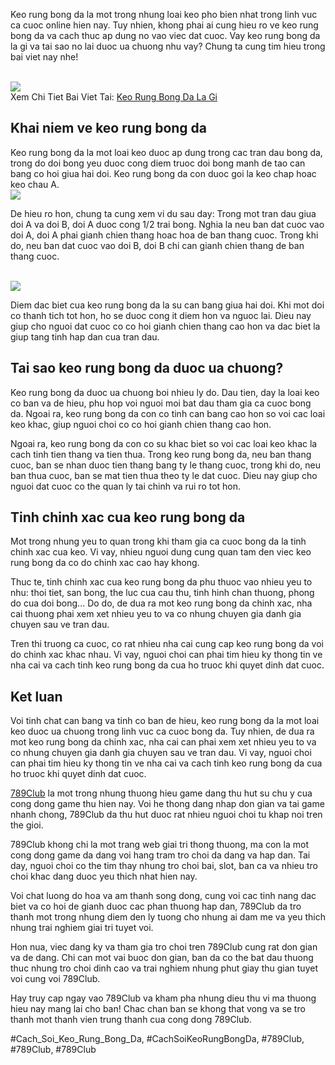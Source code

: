 <p>Keo rung bong da la mot trong nhung loai keo pho bien nhat trong linh vuc ca cuoc online hien nay. Tuy nhien, khong phai ai cung hieu ro ve keo rung bong da va cach thuc ap dung no vao viec dat cuoc. Vay keo rung bong da la gi va tai sao no lai duoc ua chuong nhu vay? Chung ta cung tim hieu trong bai viet nay nhe!</p><br><img src="https://789clubwin.org/wp-content/uploads/2025/04/Keo-Rung-Bong-Da-La-Gi-Tim-Hieu-Cach-Danh-Keo-Rung-Hieu-Qua.png"></br>
Xem Chi Tiet Bai Viet Tai: <a href="https://789clubwin.org/keo-rung-bong-da-la-gi/">Keo Rung Bong Da La Gi</a><h2>Khai niem ve keo rung bong da</h2><p>Keo rung bong da la mot loai keo duoc ap dung trong cac tran dau bong da, trong do doi bong yeu duoc cong diem truoc doi bong manh de tao can bang co hoi giua hai doi. Keo rung bong da con duoc goi la keo chap hoac keo chau A.<br><img src="https://789clubwin.org/wp-content/uploads/2025/04/Cac-loai-keo-rung-pho-bien-trong-bong-da.png"></br><p>De hieu ro hon, chung ta cung xem vi du sau day: Trong mot tran dau giua doi A va doi B, doi A duoc cong 1/2 trai bong. Nghia la neu ban dat cuoc vao doi A, doi A phai gianh chien thang hoac hoa de ban thang cuoc. Trong khi do, neu ban dat cuoc vao doi B, doi B chi can gianh chien thang de ban thang cuoc.</p><br><img src="https://789clubwin.org/wp-content/uploads/2025/04/Cac-loai-keo-rung-pho-bien-trong-bong-da.png"></br><p>Diem dac biet cua keo rung bong da la su can bang giua hai doi. Khi mot doi co thanh tich tot hon, ho se duoc cong it diem hon va nguoc lai. Dieu nay giup cho nguoi dat cuoc co co hoi gianh chien thang cao hon va dac biet la giup tang tinh hap dan cua tran dau.<h2>Tai sao keo rung bong da duoc ua chuong?</h2><p>Keo rung bong da duoc ua chuong boi nhieu ly do. Dau tien, day la loai keo co ban va de hieu, phu hop voi nguoi moi bat dau tham gia ca cuoc bong da. Ngoai ra, keo rung bong da con co tinh can bang cao hon so voi cac loai keo khac, giup nguoi choi co co hoi gianh chien thang cao hon.</p><p>Ngoai ra, keo rung bong da con co su khac biet so voi cac loai keo khac la cach tinh tien thang va tien thua. Trong keo rung bong da, neu ban thang cuoc, ban se nhan duoc tien thang bang ty le thang cuoc, trong khi do, neu ban thua cuoc, ban se mat tien thua theo ty le dat cuoc. Dieu nay giup cho nguoi dat cuoc co the quan ly tai chinh va rui ro tot hon.<h2>Tinh chinh xac cua keo rung bong da</h2><p>Mot trong nhung yeu to quan trong khi tham gia ca cuoc bong da la tinh chinh xac cua keo. Vi vay, nhieu nguoi dung cung quan tam den viec keo rung bong da co do chinh xac cao hay khong.</p><p>Thuc te, tinh chinh xac cua keo rung bong da phu thuoc vao nhieu yeu to nhu: thoi tiet, san bong, the luc cua cau thu, tinh hinh chan thuong, phong do cua doi bong... Do do, de dua ra mot keo rung bong da chinh xac, nha cai thuong phai xem xet nhieu yeu to va co nhung chuyen gia danh gia chuyen sau ve tran dau.</p><p>Tren thi truong ca cuoc, co rat nhieu nha cai cung cap keo rung bong da voi do chinh xac khac nhau. Vi vay, nguoi choi can phai tim hieu ky thong tin ve nha cai va cach tinh keo rung bong da cua ho truoc khi quyet dinh dat cuoc.</p><h2>Ket luan</h2><p>Voi tinh chat can bang va tinh co ban de hieu, keo rung bong da la mot loai keo duoc ua chuong trong linh vuc ca cuoc bong da. Tuy nhien, de dua ra mot keo rung bong da chinh xac, nha cai can phai xem xet nhieu yeu to va co nhung chuyen gia danh gia chuyen sau ve tran dau. Vi vay, nguoi choi can phai tim hieu ky thong tin ve nha cai va cach tinh keo rung bong da cua ho truoc khi quyet dinh dat cuoc.</p><p><a href="https://789clubwin.org/">789Club</a> la mot trong nhung thuong hieu game dang thu hut su chu y cua cong dong game thu hien nay. Voi he thong dang nhap don gian va tai game nhanh chong, 789Club da thu hut duoc rat nhieu nguoi choi tu khap noi tren the gioi.

789Club khong chi la mot trang web giai tri thong thuong, ma con la mot cong dong game da dang voi hang tram tro choi da dang va hap dan. Tai day, nguoi choi co the tim thay nhung tro choi bai, slot, ban ca va nhieu tro choi khac dang duoc yeu thich nhat hien nay.

Voi chat luong do hoa va am thanh song dong, cung voi cac tinh nang dac biet va co hoi de gianh duoc cac phan thuong hap dan, 789Club da tro thanh mot trong nhung diem den ly tuong cho nhung ai dam me va yeu thich nhung trai nghiem giai tri tuyet voi.

Hon nua, viec dang ky va tham gia tro choi tren 789Club cung rat don gian va de dang. Chi can mot vai buoc don gian, ban da co the bat dau thuong thuc nhung tro choi dinh cao va trai nghiem nhung phut giay thu gian tuyet voi cung voi 789Club.

Hay truy cap ngay vao 789Club va kham pha nhung dieu thu vi ma thuong hieu nay mang lai cho ban! Chac chan ban se khong that vong va se tro thanh mot thanh vien trung thanh cua cong dong 789Club.</p>
#Cach_Soi_Keo_Rung_Bong_Da, #CachSoiKeoRungBongDa, #789Club, #789Club, #789Club
